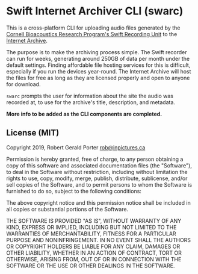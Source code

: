 # Swift Internet Archiver CLI (swarc)

This is a cross-platform CLI for uploading audio files generated by the [Cornell Bioacoustics Research Program's Swift Recording Unit](http://www.birds.cornell.edu/brp/swift/) to the [Internet Archive](https://archive.org/).

The purpose is to make the archiving process simple. The Swift recorder can run for weeks, generating around 250GB of data per month under the default settings. Finding affordable file hosting services for this is difficult, especially if you run the devices year-round. The Internet Archive will host the files for free as long as they are licensed properly and open to anyone for download.

`swarc` prompts the user for information about the site the audio was recorded at, to use for the archive's title, description, and metadata.

**More info to be added as the CLI components are completed.**

## License (MIT)

Copyright 2019, Robert Gerald Porter <rob@inpictures.ca>

Permission is hereby granted, free of charge, to any person obtaining a copy of this software and associated documentation files (the "Software"), to deal in the Software without restriction, including without limitation the rights to use, copy, modify, merge, publish, distribute, sublicense, and/or sell copies of the Software, and to permit persons to whom the Software is furnished to do so, subject to the following conditions:

The above copyright notice and this permission notice shall be included in all copies or substantial portions of the Software.

THE SOFTWARE IS PROVIDED "AS IS", WITHOUT WARRANTY OF ANY KIND, EXPRESS OR IMPLIED, INCLUDING BUT NOT LIMITED TO THE WARRANTIES OF MERCHANTABILITY, FITNESS FOR A PARTICULAR PURPOSE AND NONINFRINGEMENT. IN NO EVENT SHALL THE AUTHORS OR COPYRIGHT HOLDERS BE LIABLE FOR ANY CLAIM, DAMAGES OR OTHER LIABILITY, WHETHER IN AN ACTION OF CONTRACT, TORT OR OTHERWISE, ARISING FROM, OUT OF OR IN CONNECTION WITH THE SOFTWARE OR THE USE OR OTHER DEALINGS IN THE SOFTWARE.
